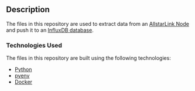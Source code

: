 ## Description

The files in this repository are used to extract data from an [AllstarLink Node](https://allstarlink.org/) and push it to an [InfluxDB database](https://www.influxdata.com/lp/influxdb-database/?msclkid=9d29bdfb600c1cd23b32d81038793c04).

### Technologies Used

The files in this repository are built using the following technologies:

* [Python](https://www.python.org/)
* [pyenv](https://github.com/pyenv/pyenv)
* [Docker](https://www.docker.com/) 
